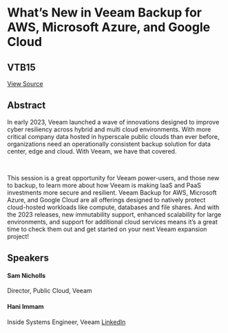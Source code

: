 # What’s New in Veeam Backup for AWS, Microsoft Azure, and Google Cloud
## VTB15
[View Source](https://connect.veeam.com/flow/veeam/veeamon2023/attendeeportal/page/sessioncatalog/session/1678316666057001usSN)

## Abstract
In early 2023, Veeam launched a wave of innovations designed to improve cyber resiliency across hybrid and multi cloud environments. With more critical company data hosted in hyperscale public clouds than ever before, organizations need an operationally consistent backup solution for data center, edge and cloud. With Veeam, we have that covered.

 

This session is a great opportunity for Veeam power-users, and those new to backup, to learn more about how Veeam is making IaaS and PaaS investments more secure and resilient. Veeam Backup for AWS, Microsoft Azure, and Google Cloud are all offerings designed to natively protect cloud-hosted workloads like compute, databases and file shares. And with the 2023 releases, new immutability support, enhanced scalability for large environments, and support for additional cloud services means it’s a great time to check them out and get started on your next Veeam expansion project!


## Speakers
#### Sam Nicholls
Director, Public Cloud, Veeam
#### Hani Immam
Inside Systems Engineer, Veeam
[LinkedIn](https://www.linkedin.com/in/hani-immam-93457563/)